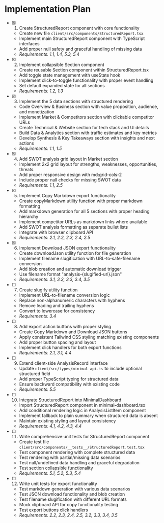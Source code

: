 # Implementation Plan

- [x] 1. Create StructuredReport component with core functionality





  - Create new file `client/src/components/StructuredReport.tsx`
  - Implement main StructuredReport component with TypeScript interfaces
  - Add proper null safety and graceful handling of missing data
  - _Requirements: 1.1, 1.4, 5.3, 5.4_

- [x] 2. Implement collapsible Section component





  - Create reusable Section component within StructuredReport.tsx
  - Add toggle state management with useState hook
  - Implement click-to-toggle functionality with proper event handling
  - Set default expanded state for all sections
  - _Requirements: 1.2, 1.3_

- [x] 3. Implement the 5 data sections with structured rendering





  - Code Overview & Business section with value proposition, audience, and monetization
  - Implement Market & Competitors section with clickable competitor URLs
  - Create Technical & Website section for tech stack and UI details
  - Build Data & Analytics section with traffic estimates and key metrics
  - Develop Synthesis & Key Takeaways section with insights and next actions
  - _Requirements: 1.1, 1.5_

- [x] 4. Add SWOT analysis grid layout in Market section





  - Implement 2x2 grid layout for strengths, weaknesses, opportunities, threats
  - Add proper responsive design with md:grid-cols-2
  - Include proper null checks for missing SWOT data
  - _Requirements: 1.1, 2.5_

- [x] 5. Implement Copy Markdown export functionality





  - Create copyMarkdown utility function with proper markdown formatting
  - Add markdown generation for all 5 sections with proper heading hierarchy
  - Implement competitor URLs as markdown links where available
  - Add SWOT analysis formatting as separate bullet lists
  - Integrate with browser clipboard API
  - _Requirements: 2.1, 2.2, 2.3, 2.4, 2.5_

- [x] 6. Implement Download JSON export functionality





  - Create downloadJson utility function for file generation
  - Implement filename slugification with URL-to-safe-filename conversion
  - Add blob creation and automatic download trigger
  - Use filename format "analysis-{slugified-url}.json"
  - _Requirements: 3.1, 3.2, 3.3, 3.4, 3.5_

- [ ] 7. Create slugify utility function
  - Implement URL-to-filename conversion logic
  - Replace non-alphanumeric characters with hyphens
  - Remove leading and trailing hyphens
  - Convert to lowercase for consistency
  - _Requirements: 3.4_

- [ ] 8. Add export action buttons with proper styling
  - Create Copy Markdown and Download JSON buttons
  - Apply consistent Tailwind CSS styling matching existing components
  - Add proper button spacing and layout
  - Implement click handlers for both export functions
  - _Requirements: 2.1, 3.1, 4.4_

- [ ] 9. Extend client-side AnalysisRecord interface
  - Update `client/src/types/minimal-api.ts` to include optional structured field
  - Add proper TypeScript typing for structured data
  - Ensure backward compatibility with existing code
  - _Requirements: 5.5_

- [ ] 10. Integrate StructuredReport into MinimalDashboard
  - Import StructuredReport component in minimal-dashboard.tsx
  - Add conditional rendering logic in AnalysisListItem component
  - Implement fallback to plain summary when structured data is absent
  - Maintain existing styling and layout consistency
  - _Requirements: 4.1, 4.2, 4.3, 4.4_

- [ ] 11. Write comprehensive unit tests for StructuredReport component
  - Create test file `client/src/components/__tests__/StructuredReport.test.tsx`
  - Test component rendering with complete structured data
  - Test rendering with partial/missing data scenarios
  - Test null/undefined data handling and graceful degradation
  - Test section collapsible functionality
  - _Requirements: 5.1, 5.2, 5.3, 5.4_

- [ ] 12. Write unit tests for export functionality
  - Test markdown generation with various data scenarios
  - Test JSON download functionality and blob creation
  - Test filename slugification with different URL formats
  - Mock clipboard API for copy functionality testing
  - Test export buttons click handlers
  - _Requirements: 2.2, 2.3, 2.4, 2.5, 3.2, 3.3, 3.4, 3.5_